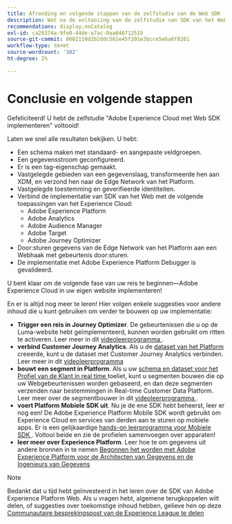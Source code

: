 ```yaml
---
title: Afronding en volgende stappen van de zelfstudie van de Web SDK
description: Wat na de voltooiing van de zelfstudie van SDK van het Web te doen
recommendations: display,noCatalog
exl-id: ca28374a-9fe0-44de-a7ac-0aa046712515
source-git-commit: 8602110d2b2ddc561e45f201e3bcce5e6a6f8261
workflow-type: tm+mt
source-wordcount: '382'
ht-degree: 2%

---
```


# Conclusie en volgende stappen

Gefeliciteerd! U hebt de zelfstudie &quot;Adobe Experience Cloud met Web SDK implementeren&quot; voltooid!

Laten we snel alle resultaten bekijken. U hebt:

* Een schema maken met standaard- en aangepaste veldgroepen.
* Een gegevensstroom geconfigureerd.
* Er is een tag-eigenschap gemaakt.
* Vastgelegde gebieden van een gegevenslaag, transformeerde hen aan XDM, en verzond hen naar de Edge Network van het Platform.
* Vastgelegde toestemming en geverifieerde identiteiten.
* Verbind de implementatie van SDK van het Web met de volgende toepassingen van het Experience Cloud:
   * Adobe Experience Platform
   * Adobe Analytics
   * Adobe Audience Manager
   * Adobe Target
   * Adobe Journey Optimizer
* Door:sturen gegevens van de Edge Network van het Platform aan een Webhaak met gebeurtenis door:sturen.
* De implementatie met Adobe Experience Platform Debugger is gevalideerd.

U bent klaar om de volgende fase van uw reis te beginnen—Adobe Experience Cloud in uw eigen website implementeren!

En er is altijd nog meer te leren! Hier volgen enkele suggesties voor andere inhoud die u kunt gebruiken om verder te bouwen op uw implementatie:


* **Trigger een reis in Journey Optimizer**. De gebeurtenissen die u op de Luma-website hebt geïmplementeerd, kunnen worden gebruikt om ritten te activeren. Leer meer in dit [ videoleerprogramma ](https://experienceleague.adobe.com/en/docs/journey-optimizer-learn/tutorials/create-journeys/use-case-transactional-journey).
* **verbind Customer Journey Analytics**. Als u de [ dataset van het Platform ](setup-experience-platform.md) creeerde, kunt u de dataset met Customer Journey Analytics verbinden. Leer meer in dit [ videoleerprogramma ](https://experienceleague.adobe.com/en/docs/customer-journey-analytics-learn/tutorials/connections/connecting-customer-journey-analytics-to-data-sources-in-platform)
* **bouwt een segment in Platform**. Als u uw [ schema en dataset voor het Profiel van de Klant in real time ](setup-experience-platform.md) toeliet, kunt u segmenten bouwen die op uw Webgebeurtenissen worden gebaseerd, en dan deze segmenten verzenden naar bestemmingen in Real-time Customer Data Platform. Leer meer over de segmentbouwer in dit [ videoleerprogramma ](https://experienceleague.adobe.com/en/docs/platform-learn/tutorials/audiences/create-audiences).
* **voert Platform Mobiele SDK uit**. Nu je de ene SDK hebt beheerst, leer er nog een! De Adobe Experience Platform Mobile SDK wordt gebruikt om Experience Cloud en services van derden aan te sturen op mobiele apps. Er is een gelijkaardige [ hands-on leerprogramma voor Mobiele SDK ](https://experienceleague.adobe.com/en/docs/platform-learn/implement-mobile-sdk/overview). Voltooi beide en zie de profielen samenvoegen over apparaten!
* **leer meer over Experience Platform**. Leer hoe te om gegevens uit andere bronnen in te nemen [ Begonnen het worden met Adobe Experience Platform voor de Architecten van Gegevens en de Ingenieurs van Gegevens ](https://experienceleague.adobe.com/en/docs/platform-learn/getting-started-for-data-architects-and-data-engineers/overview)


>[!NOTE]
>
>Bedankt dat u tijd hebt geïnvesteerd in het leren over de SDK van Adobe Experience Platform Web. Als u vragen hebt, algemene terugkoppelen wilt delen, of suggesties over toekomstige inhoud hebben, gelieve hen op deze [ Communautaire besprekingspost van de Experience League te delen ](https://experienceleaguecommunities.adobe.com/t5/adobe-experience-platform-data/tutorial-discussion-implement-adobe-experience-cloud-with-web/td-p/444996)
